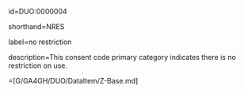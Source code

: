 id=DUO:0000004

shorthand=NRES

label=no restriction

description=This consent code primary category indicates there is no restriction on use.

=[G/GA4GH/DUO/DataItem/Z-Base.md]
